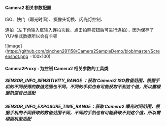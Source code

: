 #### Camera2 相关参数配置

ISO、快门（曝光时间）、摄像头切换、闪光灯控制、

连拍（左下角输入框输入连拍次数，点击拍照按钮后可进行连拍），因为保存了YUV格式数据所以会有卡顿

![image](https://github.com/xinchen281158/Camera2SampleDemo/blob/master/Screenshot.png =100x100)

#### Camera2Proxy : 为控制 Camera2 相关参数的工具类

##### SENSOR_INFO_SENSITIVITY_RANGE ：获取 Camera2 ISO数值范围，根据手机的不同获得的数值范围也不同，不同的手机也有可能获取不到这个值，所以需根据机型自己适配

##### SENSOR_INFO_EXPOSURE_TIME_RANGE：获取 Camera2 曝光时间范围，根据手机的不同获取的数值范围不同，不同的手机也有可能获取不到这个值，所以需根据机型适配
